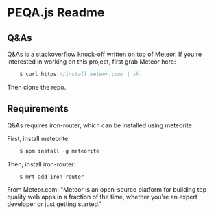 # PEQA.js Readme


## Q&As
Q&As is a stackoverflow knock-off written on top of Meteor.
If you're interested in working on this project, first grab Meteor here:

```javascript
	$ curl https://install.meteor.com/ | sh
```

Then clone the repo.

## Requirements
Q&As requires iron-router, which can be installed using meteorite

First, install meteorite:
```javascript
	$ npm install -g meteorite
```

Then, install iron-router:
```javascript
	$ mrt add iron-router
```

From Meteor.com: "Meteor is an open-source platform for building top-quality web apps in a fraction of the time, whether you're an expert developer or just getting started."